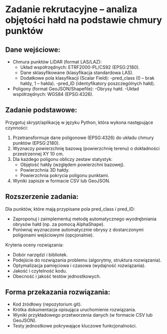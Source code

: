 # Zadanie rekrutacyjne – analiza objętości hałd na podstawie chmury punktów

## Dane wejściowe:

- Chmura punktów LiDAR (format LAS/LAZ):
    - Układ współrzędnych: ETRF2000-PL/CS92 (EPSG:2180).
    - Dane sklasyfikowane (klasyfikacja standardowa LAS).
    - Dodatkowe pola klasyfikacji (Scalar Field): 
        -pred_class (0 – brak hałdy, 1 – hałda).
        -pred_ID (identyfikatory poszczególnych hałd).
- Poligony (format GeoJSON/Shapefile):
    -Obrysy hałd.
    -Układ współrzędnych: WGS84 (EPSG:4326).

## Zadanie podstawowe:

Przygotuj skrypt/aplikację w języku Python, która wykona następujące czynności:
1. Przetransformuje dane poligonowe (EPSG:4326) do układu chmury punktów (EPSG:2180).
2. Wyznaczy powierzchnię bazową (powierzchnię terenu) o dokładności przestrzennej XY 10 cm.
3. Dla każdego poligonu obliczy zestaw statystyk: 
    - Objętość hałdy (względem powierzchni bazowej).
    - Powierzchnia 3D hałdy.
    - Powierzchnia pokrycia poligonu punktami.
4. Wyniki zapisze w formacie CSV lub GeoJSON.

## Rozszerzenie zadania:

Dla punktów, które mają przypisane pola pred_class i pred_ID:
- Zaproponuj i zaimplementuj metodę automatycznego wyodrębniania obrysów hałd (np. za pomocą AlphaShape).
- Porównaj wyznaczone automatycznie obrysy z dostarczonymi poligonami wejściowymi (opcjonalnie).

Kryteria oceny rozwiązania:
- Dobór narzędzi i bibliotek.
- Podejście do rozwiązania problemu (algorytmy, struktura rozwiązania).
- Optymalizacja pamięciowa i czasowa (wydajność rozwiązania).
- Jakość i czytelność kodu.
- Obecność i jakość testów jednostkowych.

## Forma przekazania rozwiązania:

- Kod źródłowy (repozytorium git).
- Krótka dokumentacja opisująca uruchomienie rozwiązania.
- Wyniki przykładowego przetworzenia danych (w formacie CSV lub GeoJSON).
- Testy jednostkowe pokrywające kluczowe funkcjonalności.

